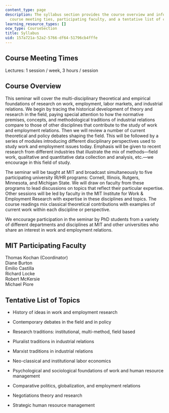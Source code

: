 ```yaml
---
content_type: page
description: The syllabus section provides the course overview and information on
  course meeting ties, participating faculty, and a tentative list of course topics.
learning_resource_types: []
ocw_type: CourseSection
title: Syllabus
uid: 157a721a-52a2-5766-df64-51796cb4fffe
---
```


Course Meeting Times
--------------------

Lectures: 1 session / week, 3 hours / session

Course Overview
---------------

This seminar will cover the multi-disciplinary theoretical and empirical foundations of research on work, employment, labor markets, and industrial relations. We begin by tracing the historical development of theory and research in the field, paying special attention to how the normative premises, concepts, and methodological traditions of industrial relations compare to those of other disciplines that contribute to the study of work and employment relations. Then we will review a number of current theoretical and policy debates shaping the field. This will be followed by a series of modules introducing different disciplinary perspectives used to study work and employment issues today. Emphasis will be given to recent research from different industries that illustrate the mix of methods—field work, qualitative and quantitative data collection and analysis, etc.—we encourage in this field of study.

The seminar will be taught at MIT and broadcast simultaneously to five participating university IR/HR programs: Cornell, Illinois, Rutgers, Minnesota, and Michigan State. We will draw on faculty from these programs to lead discussions on topics that reflect their particular expertise. Other sessions will be led by faculty in the MIT Institute for Work & Employment Research with expertise in these disciplines and topics. The course readings mix classical theoretical contributions with examples of current work within each discipline or perspective.

We encourage participation in the seminar by PhD students from a variety of different departments and disciplines at MIT and other universities who share an interest in work and employment relations.

MIT Participating Faculty
-------------------------

Thomas Kochan (Coordinator)  
Diane Burton  
Emilio Castilla  
Richard Locke  
Robert McKersie  
Michael Piore

Tentative List of Topics
------------------------

*   History of ideas in work and employment research
*   Contemporary debates in the field and in policy
*   Research traditions: institutional, multi-method, field based
*   Pluralist traditions in industrial relations
*   Marxist traditions in industrial relations
*   Neo-classical and institutional labor economics
    
*   Psychological and sociological foundations of work and human resource management
*   Comparative politics, globalization, and employment relations
*   Negotiations theory and research
*   Strategic human resource management